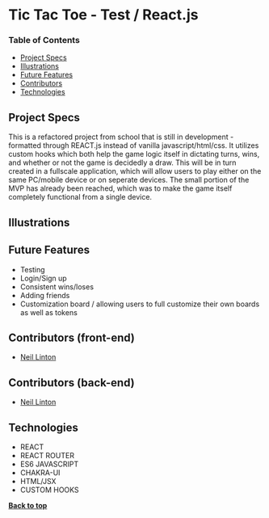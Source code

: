 # Tic Tac Toe - Test / React.js


### Table of Contents
- [Project Specs](#project-specs)
- [Illustrations](#illustrations)
- [Future Features](#future-features)
- [Contributors](#contributors)
- [Technologies](#technologies)


## Project Specs

This is a refactored project from school that is still in development - formatted through REACT.js instead of vanilla javascript/html/css.
It utilizes custom hooks which both help the game logic itself in dictating turns, wins, and whether or not the game is decidedly a draw. 
This will be in turn created in a fullscale application, which will allow users to play either on the same PC/mobile device or on seperate devices.
The small portion of the MVP has already been reached, which was to make the game itself completely functional from a single device. 


## Illustrations 

## Future Features

- Testing
- Login/Sign up
- Consistent wins/loses
- Adding friends
- Customization board / allowing users to full customize their own boards as well as tokens
  

## Contributors (front-end)

- [Neil Linton](https://github.com/Neil-B-Linton)


## Contributors (back-end)

- [Neil Linton](https://github.com/Neil-B-Linton)

## Technologies

- REACT
- REACT ROUTER
- ES6 JAVASCRIPT
- CHAKRA-UI
- HTML/JSX
- CUSTOM HOOKS


**[Back to top](#table-of-contents)**
